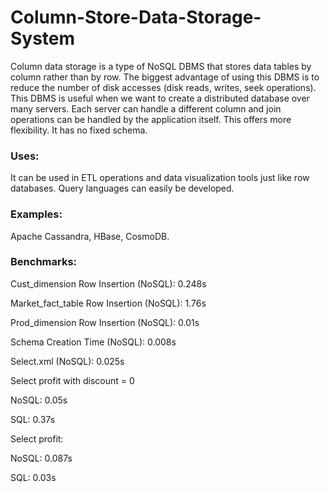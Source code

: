 # Column-Store-Data-Storage-System

Column data storage is a type of NoSQL DBMS that stores data tables by column rather than by row.  The biggest advantage of using this DBMS is to reduce the number of disk accesses (disk reads, writes, seek operations). This DBMS is useful when we want to create a distributed database over many servers. Each server can handle a different column and join operations can be handled by the application itself. This offers more flexibility. It has no fixed schema.

### Uses:
It can be used in ETL operations and data visualization tools just like row databases. Query languages can easily be developed.

### Examples:
Apache Cassandra, HBase, CosmoDB.

### Benchmarks:
Cust_dimension Row Insertion (NoSQL): 0.248s

Market_fact_table Row Insertion (NoSQL): 1.76s 

Prod_dimension Row Insertion (NoSQL): 0.01s

Schema Creation Time (NoSQL): 0.008s


Select.xml (NoSQL): 0.025s

Select profit with discount = 0

  NoSQL: 0.05s

  SQL: 0.37s

Select profit:

  NoSQL: 0.087s

  SQL: 0.03s
